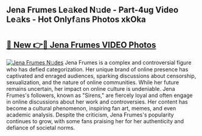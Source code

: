 ## Jena Frumes Le𝚊ked N𝚞de - Part-4ug Video Le𝚊ks - Hot Onlyf𝚊ns Photos xkOka

# <h2><a href="http://ac25910.deff.icu/?id=Jena+Frumes">🔗 New 👉🔴 Jena Frumes VIDEO Photos</a></h2>

[![Jena Frumes N𝚞des](https://i.imgur.com/rIISA9y.gif)](http://ac25910.deff.icu/?id=Jena+Frumes)
Jena Frumes is a complex and controversial figure who has defied categorization. Her unique brand of online presence has captivated and enraged audiences, sparking discussions about censorship, sexualization, and the nature of online communities. While her future remains uncertain, her impact on online culture is undeniable. Jena Frumes's followers, known as "Sirens," are fiercely loyal and often engage in online discussions about her work and controversies. Her content has become a cultural phenomenon, inspiring fan art, memes, and even academic analysis. Despite the criticism, Jena Frumes's popularity continues to grow, with some fans praising her for her authenticity and defiance of societal norms.
